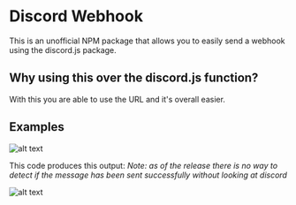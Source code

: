# Discord Webhook

This is an unofficial NPM package that allows you to easily send a webhook using the discord.js package.

## Why using this over the discord.js function?

With this you are able to use the URL and it's overall easier.

## Examples

![alt text](https://github.com/Tur-ph/discord_webhook/blob/main/assets/code1.jpg "Code Snippet 1")

This code produces this output: *Note: as of the release there is no way to detect if the message has been sent successfully without looking at discord*

![alt text](https://github.com/Tur-ph/discord_webhook/blob/main/assets/screenshot1.jpg "Screenshot 1")
